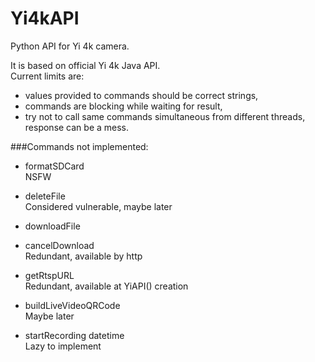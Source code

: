 # Yi4kAPI
Python API for Yi 4k camera.

It is based on official Yi 4k Java API.  
Current limits are:
- values provided to commands should be correct strings,
- commands are blocking while waiting for result,
- try not to call same commands simultaneous from different threads, response can be a mess.


###Commands not implemented:

-	formatSDCard  
		NSFW

-	deleteFile  
		Considered vulnerable, maybe later

-	downloadFile
-	cancelDownload  
		Redundant, available by http

-	getRtspURL  
		Redundant, available at YiAPI() creation

-	buildLiveVideoQRCode  
		Maybe later

-	startRecording datetime  
		Lazy to implement
